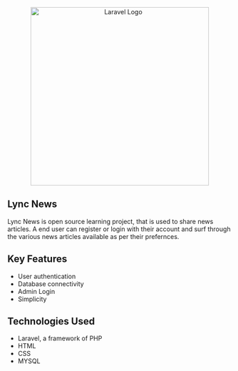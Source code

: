 <p align="center"><a href="https://laravel.com" target="_blank"><img src="https://raw.githubusercontent.com/laravel/art/master/logo-lockup/5%20SVG/2%20CMYK/1%20Full%20Color/laravel-logolockup-cmyk-red.svg" width="400" alt="Laravel Logo"></a></p>


## Lync News

Lync News is open source learning project, that is used to share news articles. A end user can register or login with their account and surf through the various news articles available as per their prefernces.

## Key Features
- User authentication
- Database connectivity
- Admin Login
- Simplicity

## Technologies Used
- Laravel, a framework of PHP
- HTML
- CSS
- MYSQL

